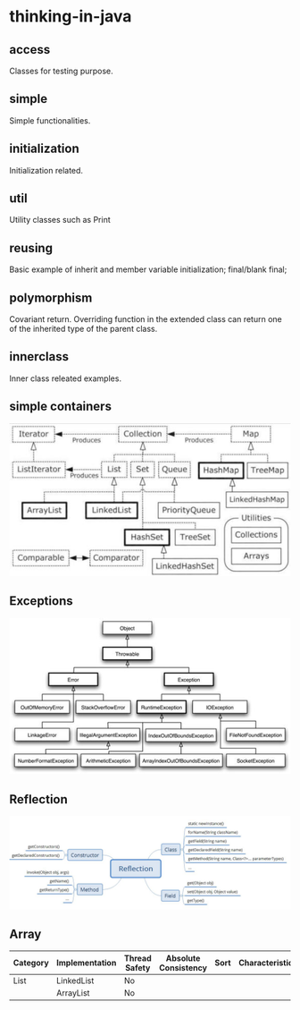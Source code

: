 # thinking-in-java

## access
Classes for testing purpose.

## simple
Simple functionalities.

## initialization
Initialization related.

## util
Utility classes such as Print

## reusing
Basic example of inherit and member variable initialization; final/blank final;

## polymorphism
Covariant return. Overriding function in the extended class can return one of the inherited type of the parent class.

## innerclass
Inner class releated examples. 

## simple containers
![Simple Container Taxonomy](https://github.com/ya-ming/thinking-in-java/raw/master/files/simple-container-taxonomy.jpg)

## Exceptions
![Exceptions](https://github.com/ya-ming/thinking-in-java/raw/master/files/exception.jpg)

## Reflection
![Reflection](https://github.com/ya-ming/thinking-in-java/raw/master/files/reflection-basic.jpg)

## Array

| Category | Implementation | Thread Safety | Absolute Consistency | Sort | Characteristic |
| ------ | ------ | ------ | ------ | ------ | ------ |
| List  | LinkedList | No |
|  | ArrayList | No |
